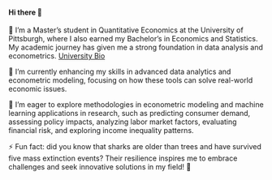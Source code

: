 #### Hi there 👋

🔭 I’m a Master’s student in Quantitative Economics at the University of Pittsburgh, where I also earned my Bachelor’s in Economics and Statistics. My academic journey has given me a strong foundation in data analysis and econometrics.  [University Bio](https://www.mqe.pitt.edu/people/ant-122 )

🌱 I’m currently enhancing my skills in advanced data analytics and econometric modeling, focusing on how these tools can solve real-world economic issues.

🤔 I’m eager to explore methodologies in econometric modeling and machine learning applications in research, such as predicting consumer demand, assessing policy impacts, analyzing labor market factors, evaluating financial risk, and exploring income inequality patterns.

⚡ Fun fact: did you know that sharks are older than trees and have survived five mass extinction events? Their resilience inspires me to embrace challenges and seek innovative solutions in my field! 🦈
